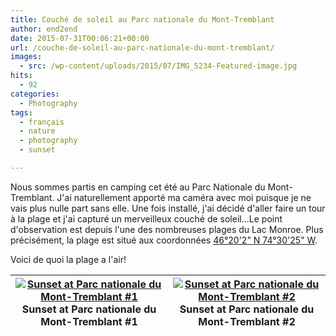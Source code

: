 ```yaml
---
title: Couché de soleil au Parc nationale du Mont-Tremblant
author: end2end
date: 2015-07-31T00:06:21+00:00
url: /couche-de-soleil-au-parc-nationale-du-mont-tremblant/
images:
  - src: /wp-content/uploads/2015/07/IMG_5234-Featured-image.jpg
hits:
  - 92
categories:
  - Photography
tags:
  - français
  - nature
  - photography
  - sunset

---
```


Nous sommes partis en camping cet été au Parc Nationale du Mont-Tremblant. J'ai naturellement apporté ma caméra avec moi puisque je ne vais plus nulle part sans elle. Une fois installé, j'ai décidé d'aller faire un tour à la plage et j'ai capturé un merveilleux couché de soleil...Le point d'observation est depuis l'une des nombreuses plages du Lac Monroe. Plus précisément, la plage est situé aux coordonnées [46°20'2" N 74°30'25" W](https://www.google.ca/maps/place/46°20'01.5"N+74°30'24.7"W/@46.333754,-74.506858,812m/).

Voici de quoi la plage a l'air!

| [![Sunset at Parc nationale du Mont-Tremblant #1](/wp-content/uploads/2015/07/IMG_5235_e2ez-672x448.jpg)](https://www.flickr.com/photos/154618444@N05/37549401452/in/dateposted-public/ "Sunset at Parc nationale du Mont-Tremblant #1")Sunset at Parc nationale du Mont-Tremblant #1 | [![Sunset at Parc nationale du Mont-Tremblant #2](/wp-content/uploads/2015/07/IMG_5239_e2ez-672x448.jpg)](https://www.flickr.com/photos/154618444@N05/23729083798/in/dateposted-public/ "Sunset at Parc nationale du Mont-Tremblant #2")Sunset at Parc nationale du Mont-Tremblant #2 |
|---|---|